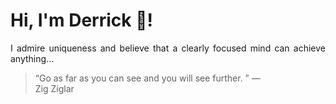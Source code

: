 # Hi, I'm Derrick 👋!
<p align="justify">I admire uniqueness and believe that a clearly focused mind can achieve anything...</p> 
<!-- #quote-start -->
<blockquote>&ldquo;Go as far as you can see and you will see further.  &rdquo; &mdash; <footer>Zig Ziglar</footer></blockquote>
<!-- #quote-end -->

